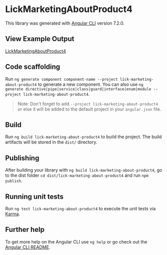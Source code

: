 # LickMarketingAboutProduct4

This library was generated with [Angular CLI](https://github.com/angular/angular-cli) version 7.2.0.

## View Example Output

[LickMarketingAboutProduct4](https://lick-test.firebaseapp.com/#lick-marketing-about-product4)

## Code scaffolding

Run `ng generate component component-name --project lick-marketing-about-product4` to generate a new component. You can also use `ng generate directive|pipe|service|class|guard|interface|enum|module --project lick-marketing-about-product4`.
> Note: Don't forget to add `--project lick-marketing-about-product4` or else it will be added to the default project in your `angular.json` file.

## Build

Run `ng build lick-marketing-about-product4` to build the project. The build artifacts will be stored in the `dist/` directory.

## Publishing

After building your library with `ng build lick-marketing-about-product4`, go to the dist folder `cd dist/lick-marketing-about-product4` and run `npm publish`.

## Running unit tests

Run `ng test lick-marketing-about-product4` to execute the unit tests via [Karma](https://karma-runner.github.io).

## Further help

To get more help on the Angular CLI use `ng help` or go check out the [Angular CLI README](https://github.com/angular/angular-cli/blob/master/README.md).
